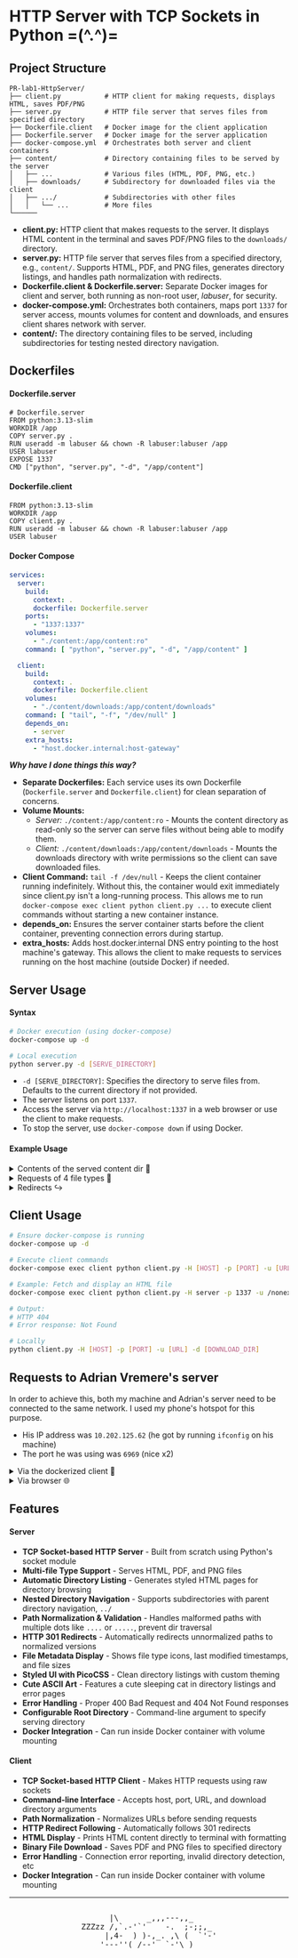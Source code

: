 # HTTP Server with TCP Sockets in Python =(^.^)=

## Project Structure

```
PR-lab1-HttpServer/
├── client.py           # HTTP client for making requests, displays HTML, saves PDF/PNG
├── server.py           # HTTP file server that serves files from specified directory
├── Dockerfile.client   # Docker image for the client application
├── Dockerfile.server   # Docker image for the server application
├── docker-compose.yml  # Orchestrates both server and client containers
├── content/            # Directory containing files to be served by the server
│   ├── ...             # Various files (HTML, PDF, PNG, etc.)
│   ├── downloads/      # Subdirectory for downloaded files via the client
│   ├── .../            # Subdirectories with other files
│   │   └── ...         # More files
└──────
```

- **client.py:** HTTP client that makes requests to the server. It displays HTML content in the terminal and saves
  PDF/PNG files to the `downloads/` directory.
- **server.py:** HTTP file server that serves files from a specified directory, e.g., `content/`. Supports HTML, PDF,
  and PNG files, generates directory listings, and handles path normalization with redirects.
- **Dockerfile.client & Dockerfile.server:** Separate Docker images for client and server, both running as non-root
  user, _labuser_, for security.
- **docker-compose.yml:** Orchestrates both containers, maps port `1337` for server access, mounts volumes for content
  and downloads, and ensures client shares network with server.
- **content/:** The directory containing files to be served, including subdirectories for testing nested directory
  navigation.

## Dockerfiles

#### Dockerfile.server

```docker
# Dockerfile.server
FROM python:3.13-slim
WORKDIR /app
COPY server.py .
RUN useradd -m labuser && chown -R labuser:labuser /app
USER labuser
EXPOSE 1337
CMD ["python", "server.py", "-d", "/app/content"]
```

#### Dockerfile.client

```docker
FROM python:3.13-slim
WORKDIR /app
COPY client.py .
RUN useradd -m labuser && chown -R labuser:labuser /app
USER labuser
```

#### Docker Compose

```yaml
services:
  server:
    build:
      context: .
      dockerfile: Dockerfile.server
    ports:
      - "1337:1337"
    volumes:
      - "./content:/app/content:ro"
    command: [ "python", "server.py", "-d", "/app/content" ]

  client:
    build:
      context: .
      dockerfile: Dockerfile.client
    volumes:
      - "./content/downloads:/app/content/downloads"
    command: [ "tail", "-f", "/dev/null" ]
    depends_on:
      - server
    extra_hosts:
      - "host.docker.internal:host-gateway"
```

**_Why have I done things this way?_**

- **Separate Dockerfiles:** Each service uses its own Dockerfile (`Dockerfile.server` and `Dockerfile.client`) for clean
  separation of concerns.
- **Volume Mounts:**
    - _Server:_ `./content:/app/content:ro` - Mounts the content directory as read-only so the server can serve files
      without being able to modify them.
    - _Client:_ `./content/downloads:/app/content/downloads` - Mounts the downloads directory with write permissions so
      the client can save downloaded files.
- **Client Command:** `tail -f /dev/null` - Keeps the client container running indefinitely. Without this, the container
  would exit immediately since client.py isn't a long-running process. This allows me to run
  `docker-compose exec client python client.py ...` to execute client commands without starting a new container
  instance.
- **depends_on:** Ensures the server container starts before the client container, preventing connection errors during
  startup.
- **extra_hosts:** Adds host.docker.internal DNS entry pointing to the host machine's gateway. This allows the client to
  make requests to services running on the host machine (outside Docker) if needed.

## Server Usage

#### Syntax

```bash
# Docker execution (using docker-compose)
docker-compose up -d

# Local execution
python server.py -d [SERVE_DIRECTORY]
```

- `-d [SERVE_DIRECTORY]`: Specifies the directory to serve files from. Defaults to the current directory if not
  provided.
- The server listens on port `1337`.
- Access the server via `http://localhost:1337` in a web browser or use the client to make requests.
- To stop the server, use `docker-compose down` if using Docker.

#### Example Usage

<details>
<summary>Contents of the served content dir 📁</summary>
<img src="https://files.catbox.moe/e0atdw.png" alt="Directory Structure" />
The `content/` in this case acts as the root directory, and it contains various files and subdirectories to test the server's functionality.

```shell
# Output from server logs when accessing the root of the server
Request: GET / HTTP/1.1 from ('127.0.0.1', 56684)
Serving / to ('127.0.0.1', 56684)
```

<details>
<summary>Accessing a subdir 📂</summary>
    <img src="https://files.catbox.moe/ut9pd4.png" alt="Subdirectory Listing" />

```shell
# Output from server logs when accessing /homework
Request: GET /homework HTTP/1.1 from ('127.0.0.1', 56676)
Serving /homework to ('127.0.0.1', 56676)
```

</details>
</details>

<details>
<summary>Requests of 4 file types 📂</summary>

#### Request for an HTML File, referencing two PNG files

<img src="https://files.catbox.moe/ujxfef.png" alt="Requested HTML File with references" />

```shell
# Output from server logs when accessing homework/hw.html
Request: GET /homework/hw.html HTTP/1.1 from ('127.0.0.1', 55132)
Serving /homework/hw.html to ('127.0.0.1', 55132)
Request: GET /homework/cock.png HTTP/1.1 from ('127.0.0.1', 55133)
Serving /homework/cock.png to ('127.0.0.1', 55133)
Request: GET /homework/cute_chicks.png HTTP/1.1 from ('127.0.0.1', 55134)
Serving /homework/cute_chicks.png to ('127.0.0.1', 55134)
```

#### Request for a PNG File

<img src="https://files.catbox.moe/wzxqfl.png" alt="Requested PNG" />

```shell
# Output from server logs when accessing /homework/cute_chicks.png
Request: GET /homework/cute_chicks.png HTTP/1.1 from ('127.0.0.1', 57048)
Serving /homework/cute_chicks.png to ('127.0.0.1', 57048)
```

#### Request for a PDF File

<img src="https://files.catbox.moe/0ddxho.png" alt="Requested PDF" />

```shell
# Output from server logs when accessing `Lucrare de laborator nr. 1. Cifrul Cezar + (1).pdf`
Request: GET /Lucrare de laborator nr. 1. Cifrul Cezar + (1).pdf HTTP/1.1 from ('127.0.0.1', 61912)
Serving /Lucrare de laborator nr. 1. Cifrul Cezar + (1).pdf to ('127.0.0.1', 61912)
```

#### Request for a nonexistent File

<img src="https://files.catbox.moe/zrencx.png" alt="Request to nonexistent file" />

```shell
# Output from server logs when accessing /nonexistent.html
Request: GET /nonexistent.html HTTP/1.1 from ('127.0.0.1', 61959)
Serving /nonexistent.html to ('127.0.0.1', 61959)
```

</details>

<details>
<summary>Redirects ↪️</summary>
<img src="https://files.catbox.moe/hvobyg.png" alt="Response to unnormalized path with redirection" />

```shell
# Output from server logs when accessing ////////.......///....///rock-paper-scissors.html
Server listening on port 1337 :3
Request: GET ////////.......///....///rock-paper-scissors.html HTTP/1.1 from ('127.0.0.1', 52028)
Serving ////////.......///....///rock-paper-scissors.html to ('127.0.0.1', 52028)
Request: GET /rock-paper-scissors.html HTTP/1.1 from ('127.0.0.1', 52029)
Serving /rock-paper-scissors.html to ('127.0.0.1', 52029)
```

</details>

## Client Usage

```bash
# Ensure docker-compose is running
docker-compose up -d

# Execute client commands
docker-compose exec client python client.py -H [HOST] -p [PORT] -u [URL] -d [DOWNLOAD_DIR]

# Example: Fetch and display an HTML file
docker-compose exec client python client.py -H server -p 1337 -u /nonexistent.html -d ./content/downloads 

# Output:
# HTTP 404
# Error response: Not Found

# Locally
python client.py -H [HOST] -p [PORT] -u [URL] -d [DOWNLOAD_DIR]
```

## Requests to Adrian Vremere's server

In order to achieve this, both my machine and Adrian's server need to be connected to the same network. I used my
phone's hotspot for this purpose.

- His IP address was `10.202.125.62` (he got by running `ifconfig` on his machine)
- The port he was using was `6969` (nice x2)

<details><summary>Via the dockerized client 🐋</summary>
<img src="https://files.catbox.moe/uo5ofe.png" alt="Request via dockerized client to Adrian's server" />
Managed to download an amazing picture of Saitama :D
</details>

<details><summary>Via browser 🌐</summary>
<img src="https://files.catbox.moe/xgioo4.png" alt="Request via browser to Adrian's server" />
#h4ckervibes
</details>

## Features

#### Server

- **TCP Socket-based HTTP Server** - Built from scratch using Python's socket module
- **Multi-file Type Support** - Serves HTML, PDF, and PNG files
- **Automatic Directory Listing** - Generates styled HTML pages for directory browsing
- **Nested Directory Navigation** - Supports subdirectories with parent directory navigation, `../`
- **Path Normalization & Validation** - Handles malformed paths with multiple dots like `....` or `.....`, prevent dir
  traversal
- **HTTP 301 Redirects** - Automatically redirects unnormalized paths to normalized versions
- **File Metadata Display** - Shows file type icons, last modified timestamps, and file sizes
- **Styled UI with PicoCSS** - Clean directory listings with custom theming
- **Cute ASCII Art** - Features a cute sleeping cat in directory listings and error pages
- **Error Handling** - Proper 400 Bad Request and 404 Not Found responses
- **Configurable Root Directory** - Command-line argument to specify serving directory
- **Docker Integration** - Can run inside Docker container with volume mounting

#### Client

- **TCP Socket-based HTTP Client** - Makes HTTP requests using raw sockets
- **Command-line Interface** - Accepts host, port, URL, and download directory arguments
- **Path Normalization** - Normalizes URLs before sending requests
- **HTTP Redirect Following** - Automatically follows 301 redirects
- **HTML Display** - Prints HTML content directly to terminal with formatting
- **Binary File Download** - Saves PDF and PNG files to specified directory
- **Error Handling** - Connection error reporting, invalid directory detection, etc
- **Docker Integration** - Can run inside Docker container with volume mounting

****
<div style="display: flex; justify-content: center;">
<pre style="background: none;">
      |\      _,,,---,,_
ZZZzz /,`.-'`'    -.  ;-;;,_
     |,4-  ) )-,_. ,\ (  `'-'
    '---''(_/--'  `-'\_)</pre>
</div>